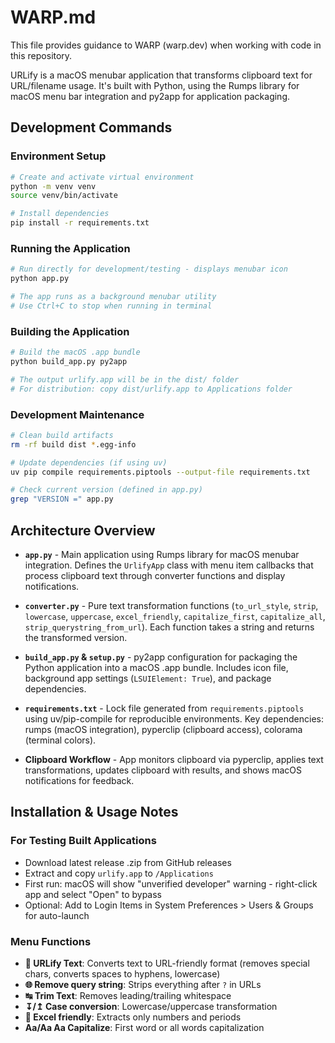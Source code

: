# WARP.md

This file provides guidance to WARP (warp.dev) when working with code in this repository.

URLify is a macOS menubar application that transforms clipboard text for URL/filename usage. It's built with Python, using the Rumps library for macOS menu bar integration and py2app for application packaging.

## Development Commands

### Environment Setup
```bash
# Create and activate virtual environment
python -m venv venv
source venv/bin/activate

# Install dependencies
pip install -r requirements.txt
```

### Running the Application
```bash
# Run directly for development/testing - displays menubar icon
python app.py

# The app runs as a background menubar utility
# Use Ctrl+C to stop when running in terminal
```

### Building the Application
```bash
# Build the macOS .app bundle
python build_app.py py2app

# The output urlify.app will be in the dist/ folder
# For distribution: copy dist/urlify.app to Applications folder
```

### Development Maintenance
```bash
# Clean build artifacts
rm -rf build dist *.egg-info

# Update dependencies (if using uv)
uv pip compile requirements.piptools --output-file requirements.txt

# Check current version (defined in app.py)
grep "VERSION =" app.py
```

## Architecture Overview

- **`app.py`** - Main application using Rumps library for macOS menubar integration. Defines the `UrlifyApp` class with menu item callbacks that process clipboard text through converter functions and display notifications.

- **`converter.py`** - Pure text transformation functions (`to_url_style`, `strip`, `lowercase`, `uppercase`, `excel_friendly`, `capitalize_first`, `capitalize_all`, `strip_querystring_from_url`). Each function takes a string and returns the transformed version.

- **`build_app.py` & `setup.py`** - py2app configuration for packaging the Python application into a macOS .app bundle. Includes icon file, background app settings (`LSUIElement: True`), and package dependencies.

- **`requirements.txt`** - Lock file generated from `requirements.piptools` using uv/pip-compile for reproducible environments. Key dependencies: rumps (macOS integration), pyperclip (clipboard access), colorama (terminal colors).

- **Clipboard Workflow** - App monitors clipboard via pyperclip, applies text transformations, updates clipboard with results, and shows macOS notifications for feedback.

## Installation & Usage Notes

### For Testing Built Applications
- Download latest release .zip from GitHub releases
- Extract and copy `urlify.app` to `/Applications`
- First run: macOS will show "unverified developer" warning - right-click app and select "Open" to bypass
- Optional: Add to Login Items in System Preferences > Users & Groups for auto-launch

### Menu Functions
- **🌟 URLify Text**: Converts text to URL-friendly format (removes special chars, converts spaces to hyphens, lowercase)
- **🌐 Remove query string**: Strips everything after `?` in URLs
- **↹ Trim Text**: Removes leading/trailing whitespace
- **↧/↥ Case conversion**: Lowercase/uppercase transformation
- **🧾 Excel friendly**: Extracts only numbers and periods
- **Aa/Aa Aa Capitalize**: First word or all words capitalization

